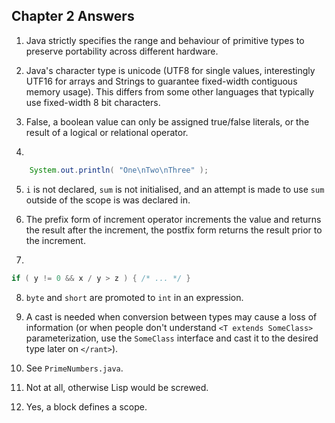 ## Chapter 2 Answers

   1) Java strictly specifies the range and behaviour of primitive types to
      preserve portability across different hardware.
   
   2) Java's character type is unicode (UTF8 for single values, interestingly UTF16 for
      arrays and Strings to guarantee fixed-width contiguous memory usage).
      This differs from some other languages that typically use fixed-width 8
      bit characters.
      
   3) False, a boolean value can only be assigned true/false literals, or the result of
      a logical or relational operator.
   
   4)

```java
    System.out.println( "One\nTwo\nThree" );   
```

   5) `i` is not declared, `sum` is not initialised, and an attempt is made to use
      `sum` outside of the scope is was declared in.
      
   6) The prefix form of increment operator increments the value and returns
      the result after the increment, the postfix form returns the result
      prior to the increment.
      
   7)
   
```java
if ( y != 0 && x / y > z ) { /* ... */ } 
```

   8) `byte` and `short` are promoted to `int` in an expression.
   
   9) A cast is needed when conversion between types may cause a loss of
      information (or when people don't understand `<T extends SomeClass>`
      parameterization, use the `SomeClass` interface and cast it to the
      desired type later on `</rant>`).
      
  10) See `PrimeNumbers.java`.
  
  11) Not at all, otherwise Lisp would be screwed.
  
  12) Yes, a block defines a scope.
